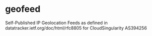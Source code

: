 # geofeed
Self-Published IP Geolocation Feeds as defined in datatracker.ietf.org/doc/html/rfc8805 for CloudSingularity AS394256

